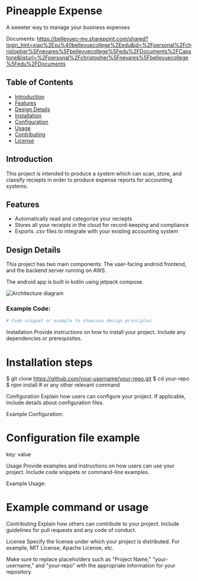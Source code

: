 # Pineapple Expense
A sweeter way to manage your business expenses

Documents:
https://bellevuec-my.sharepoint.com/shared?login_hint=xiao%2Exu%40bellevuecollege%2Eedu&id=%2Fpersonal%2Fchristopher%5Fnevares%5Fbellevuecollege%5Fedu%2FDocuments%2FCapstone&listurl=%2Fpersonal%2Fchristopher%5Fnevares%5Fbellevuecollege%5Fedu%2FDocuments

## Table of Contents
- [Introduction](#introduction)
- [Features](#features)
- [Design Details](#design-details)
- [Installation](#installation)
- [Configuration](#configuration)
- [Usage](#usage)
- [Contributing](#contributing)
- [License](#license)

## Introduction

This project is intended to produce a system which can scan, store, and classify reciepts in order to produce expense reports for accounting systems.

## Features

- Automatically read and categorize your reciepts
- Stores all your receipts in the cloud for record-keeping and compliance
- Exports .csv files to integrate with your existing accounting system

## Design Details

This project has two main components: The user-facing android frontend, and the backend server running on AWS.

The android app is built in kotlin using jetpack compose.

![Architecture diagram](https://www.github.com/ximixu/Pineapple-Expense/blob/main/SDD.jpeg)

### Example Code:

```python
# Code snippet or example to showcase design principles
```

Installation
Provide instructions on how to install your project. Include any dependencies or prerequisites.

# Installation steps
$ git clone https://github.com/your-username/your-repo.git
$ cd your-repo
$ npm install  # or any other relevant command

Configuration
Explain how users can configure your project. If applicable, include details about configuration files.

Example Configuration:
# Configuration file example
key: value

Usage
Provide examples and instructions on how users can use your project. Include code snippets or command-line examples.

Example Usage:
# Example command or usage

Contributing
Explain how others can contribute to your project. Include guidelines for pull requests and any code of conduct.

License
Specify the license under which your project is distributed. For example, MIT License, Apache License, etc.


Make sure to replace placeholders such as "Project Name," "your-username," and "your-repo" with the appropriate information for your repository.
